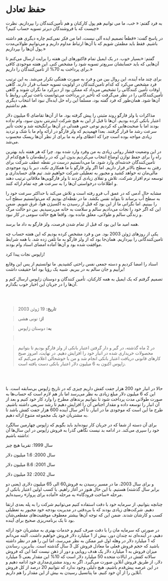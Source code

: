 # حفظ تعادل

 به فرد گفتم: « خب، ما می توانیم هم پول کارکنان و هم تأمین‌کنندگان را بپردازیم. نظرت چیست که با فروشندگان دیرتر تسویه حساب کنیم؟»

 در پاسخ گفت: «قطعاً تصمیم ایده آلی نیست، اما من فکر نمی‌کنم چاره دیگری هم داشته باشیم. فقط باید مطمئن شویم که با آن‌ها ارتباط مداوم داریم و می‌توانیم طولانی‌مدت پول آن‌ها را بپردازیم.»

 گفتم: «بسیار خوب. در یک ایمیل تمام فاکتورهای این هفته را برایت ارسال می‌کنم تا آن‌هایی که باید حسابشان سریع‌تر تسویه شود را مشخص کنی.  این هفته موجودی کافی برای پرداخت به 70% از تأمین‌کنندگان را داریم.»

 برای چند ماه آینده، این روال بین من و فرد به صورت هفتگی تکرار می‌شد. به این ترتیب فرد مشخص می‌کرد که کدام تامین‌کنندگان در اولویت تسویه حساب قرار دارند. گاهی اوقات تأمین کنندگانی را تشخیص می‌داد که ممکن بود از دیرکرد ما نگران شوند و گاهی تأمین‌کنندگانی را در نظر می‌گرفت که تأخیر در پرداخت می‌توانست باعث تیرگی روابط با آن‌ها شود. همان‌طور که فرد گفته بود، مسلماً این راه حل ایده‌آل نبود اما انتخاب دیگری هم نداشتیم.

 مذاکرات با ولز فارگو روند مثبتی را پیش گرفته بود. ما از آن‌ها تقاضای 6 میلیون دلار اعتبار بانکی کرده بودیم. آن‌ها تا قبل از این به هیچ شرکت اینترنتی بدون سود، وام نداده بودند اما با صحبت‌هایی که کردیم نوعی حس همدلی در آن‌ها برانگیخته شد و تحت تأثیر سرعت رشد ما قرار گرفتند. بعدا فهمیدیم که ولز فارگو در ارائه وام ما با شک و تردید زیادی مواجه بوده است چرا که اعطای وام به ما برای از نظر آن‌ها ریسک محسوب می‌شد.

 در این وضعیت فشار روانی زیادی به من وفرد وارد شده بود. چرا که هر هفته باید بهترین راه را برای حفظ توازن اوضاع انتخاب می‌کردیم بدون این که در رابطه‌مان با هیچ‌کدام از تأمین‌کنندگان خدشه‌ای وارد شود. ما می‌دانستیم درست در نقطه عطف شرکت برای رفتن به سطح بالاتر قرار داریم. اما اگر ولز فارگو با ما همکاری نکند، دیر یا زود موجودی مالی‌مان ته خواهد کشید و مجبور به تعطیلی شرکت خواهیم شد. تیم های حسابداری و توسعه نرم افزار شرکت، تلاش و تقلای زیادی کردند تا ولز فارگویی‌ها ملاقاتی ترتیب دهند و اطلاعات درخواستی آن‌ها را به سرعت هر چه تمام ارائه کنند.

 مشابه حال آدمی که در عمق آب فرو رفته است و تلاش می‌کند با حداکثر سرعت خود را به سطح آب برساند تا بتواند نفس بکشد. ما در نقطه‌ای بودیم که می‌توانستیم سطح آب را ببینیم. اما نگرانی ما از این بود که قبل از رسیدن به اکسیژن هوا، غرق شویم. ضمن این که اگر خود را نجات می‌دادیم سالم و سلامت به خانه می‌رسیدیم. بین دو حالت مرگ و زندگی سالم و طولانی، معلق مانده بود. واقعا هیچ حالت سومی در کار نبود.

 همه امید ما این بود که قبل از تمام شدن فرصت، ولز فارگو به داد ما برسد.

 یکی از روزهای ژوئن 2003 بود. من و فرد مشخص کرده بودیم که این هفته  حساب چه تامین‌کنندگانی را بپردازیم. همان‌جا بود که از ولز فارگو به ما تلفن زده شد. با همه شرایط موافقت شده بود و آن‌ها آماده امضای اسناد وام بودند.

 زاپوس نجات پیدا کرد!

 اسناد را امضا کردیم و دسته جمعی نفس راحتی کشیدیم. ما توانستیم از پس این وقایع برآییم  و جان سالم به در ببریم. شبیه یک رؤیا بود اما حقیقت داشت!

 تصمیم گرفتم که یک ایمیل به همه کارکنان، تأمین کنندگان و دوستان زاپوس ارسال کنم و آن‌ها را در جریان این اخبار خوب بگذارم.

 <br/><br/>

 > **تاریخ:** 19 ژوئن 2003

 > **از:** تونی هشی

 > **به:** دوستان زاپوس

 > <br/>

 > در 2 ماه گذشته، در گیر و دار گرفتن اعتبار بانکی از ولز فارگو بودیم تا بتوانیم محصولات خریداری شده در انبار خود را افزایش دهیم. در نهایت، امروز صبح کارهای قانونی دریافت اعتبار بانکی انجام شد و من با خوشحالی اعلام می‌کنم که زاپوس اکنون به 6 میلیون دلار اعتبار بانکی دست یافته است.

 <br/><br/>

 حالا در انبار خود 200 هزار جفت کفش داریم چیزی که در تاریخ زاپوس بی‌سابقه است. با این که 6 میلیون دلار مبلغ زیادی به نظر می‌رسد اما باز هم لازم است که حساب‌ها به صورت طولانی مدت پرداخت شود تا بتوانیم برندهای مطرح را وارد کار خود کنیم و بعد از آن انبار را توسعه داده و مقدار اجناس آن را افزایش دهیم تا رشد سریعی داشته باشیم. طرح ما این است که موجودی ما در انبار، تا آخر سال آینده 600 هزار جفت کفش باشد تا به مشتریان خود یک مجموعه متنوع ارائه دهیم.

 برای آن دسته از شما که در جریان کار نبوده‌اید باید بگویم که زاپوس چهارمین سالگرد خود را سپری می‌کند. در ادامه بد نیست نگاهی گذرا به فروش زاپوس در این سال‌ها آن داشته باشیم:

 سال 1999: تقریبا هیچ چیز

 سال 2000: 1.6 میلیون دلار

 سال 2001: 8.6 میلیون دلار

 سال 2002: 32 میلیون دلار

 و برای سال 2003، ما در مسیر رسیدن به  فروش60 الی 65 میلیون دلاری (یعنی دو برابر سال گذشته) هستیم. با این حال هنوز در آغاز راهیم. با کسب اولین اعتبار بانکی از مرحله «ساخت فرودگاه» به مرحله «آماده برای پرواز» رسیده‌ایم.

 چنانچه بتوانیم، از سرمایه خود با دقت استفاده کنیم می‌توانیم شرکت را به پله بعدی ارتقا دهیم. شرکت‌های زیادی بودند که با بی‌دقتی در مدیریت بودجه خود مجبور به تعطیلی کسب و کارشان شدند. ضمن این که توجه آن‌ها بیشتر معطوف موفقیت‌های مقطعی‌شان بود تا یک برنامه‌ریزی صحیح برای آینده.

  در صورتي كه سرمايه مان را با دقت صرف كنيم و خدمات بهتری به مشتریان خود ارائه دهیم، در آینده‌ای نه چندان دور، بیش از 1 میلیارد دلار فروش خواهیم داشت. البته مي‌دانم که 1 ميليارد دلار در وهله اول غير ممكن به نظر مي‌رسد، اما این را هم در نظر داشته باشید که حجم فروش فعلی ما معادل فروش کل 3 سال گذشته است. بنابرین، رساندن میزان فروش به 1 میلیارد دلار یک هدف رویایی و دور از ذهن نیست کما این که فروش سالانه کفش در ایالات متحده 50 میلیارد دلار است که 10% این مقدار یعنی 5 میلیارد دلار، از طریق فروش آنلاین صورت می‌گیرد. اگر به روند مشتری‌مداری خود ادامه دهیم و در این عرصه پیش‌قدم باشیم، هیچ دلیلی وجود ندارد که نتوانیم 20 درصد از کل فروش آنلاین را از آنِ خود کنیم. ما پتانسیل رسیدن به بیش از این مقدار را هم داریم. 